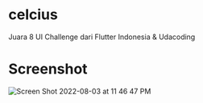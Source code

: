 # celcius

Juara 8 UI Challenge dari Flutter Indonesia & Udacoding

# Screenshot

![Screen Shot 2022-08-03 at 11 46 47 PM](https://user-images.githubusercontent.com/38836505/182664102-33d75ac2-a482-416a-b941-151552e9b4b2.png)
